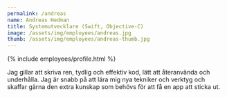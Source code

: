```yaml
---
permalink: /andreas
name: Andreas Hedman
title: Systemutvecklare (Swift, Objective‑C)
image: /assets/img/employees/andreas.jpg
thumb: /assets/img/employees/andreas-thumb.jpg
---
```

{% include employees/profile.html %}

Jag gillar att skriva ren, tydlig och effektiv kod, lätt att återanvända
och underhålla. Jag är snabb på att lära mig nya tekniker och verktyg och
skaffar gärna den extra kunskap som behövs för att få en app att sticka ut.

